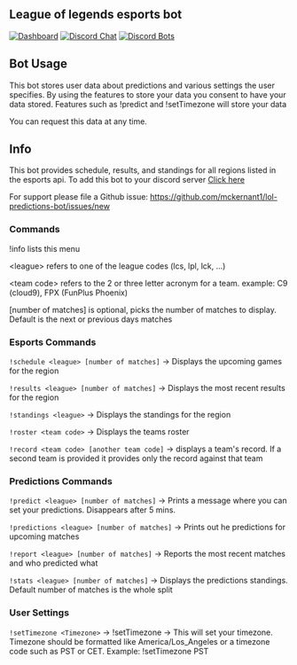 ## League of legends esports bot

[![Dashboard](https://img.shields.io/static/v1?label=AWS&message=Dashboard&color=green)](https://cloudwatch.amazonaws.com/dashboard.html?dashboard=Predictions-Bot-Dashboard&context=eyJSIjoidXMtZWFzdC0xIiwiRCI6ImN3LWRiLTY1MzUyODg3Mzk1MSIsIlUiOiJ1cy1lYXN0LTFfWWdlV3dsS0tGIiwiQyI6Ijc4OHJ1bGIzdDNvaTc3dTJjbGhoOTlzbGNpIiwiSSI6InVzLWVhc3QtMTo0ODhlOWRmNi1hOThlLTQzMTItOGE0YS0zMzZkYTVkNzI2ZWMiLCJNIjoiUHVibGljIn0=)
[![Discord Chat](https://img.shields.io/discord/802610953396551720?label=support)](https://discord.gg/Dvq8f5KxZT)
[![Discord Bots](https://top.gg/api/widget/status/725169546633281628.svg)](https://top.gg/bot/725169546633281628)


## Bot Usage
This bot stores user data about predictions and various settings the user specifies. By using the features to store your data you consent to have your data stored.
Features such as !predict and !setTimezone will store your data

You can request this data at any time.

## Info
This bot provides schedule, results, and standings for all regions listed in the esports api.
To add this bot to your discord server [Click here](https://discord.com/api/oauth2/authorize?client_id=725169546633281628&permissions=2112&scope=bot)

For support please file a Github issue: https://github.com/mckernant1/lol-predictions-bot/issues/new

### Commands
!info lists this menu

\<league\> refers to one of the league codes (lcs, lpl, lck, ...) 

\<team code\> refers to the 2 or three letter acronym for a team. example: C9 (cloud9), FPX (FunPlus Phoenix)

[number of matches] is optional, picks the number of matches to display. Default is the next or previous days matches

### Esports Commands
`!schedule <league> [number of matches]` -> Displays the upcoming games for the region

`!results <league> [number of matches]` -> Displays the most recent results for the region 

`!standings <league>` -> Displays the standings for the region 

`!roster <team code>` -> Displays the teams roster

`!record <team code> [another team code]` -> displays a team's record. If a second team is provided it provides only the record against that team

### Predictions Commands
`!predict <league> [number of matches]` -> Prints a message where you can set your predictions. Disappears after 5 mins.

`!predictions <league> [number of matches]` -> Prints out he predictions for upcoming matches

`!report <league> [number of matches]` -> Reports the most recent matches and who predicted what

`!stats <league> [number of matches]` -> Displays the predictions standings. Default number of matches is the whole split

### User Settings

`!setTimezone <Timezone>` -> !setTimezone <Timezone> -> This will set your timezone. Timezone should be formatted like America/Los_Angeles or a timezone code such as PST or CET. Example: !setTimezone PST
